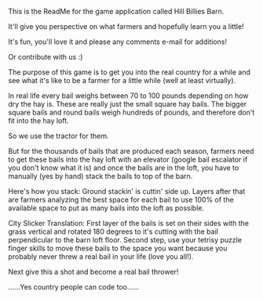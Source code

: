 This is the ReadMe for the game application called Hill Billies Barn.

It'll give you perspective on what farmers and hopefully learn you a little!

It's fun, you'll love it and please any comments e-mail for additions!

Or contribute with us :)

The purpose of this game is to get you into the real country for a while and see what it's like to be a farmer for a little while (well at least virtually). 

In real life every bail weighs between 70 to 100 pounds depending on how dry the hay is. These are really just the small square hay bails. The bigger square bails and round bails weigh hundreds of pounds, and therefore don't fit into the hay loft.

So we use the tractor for them.

But for the thousands of bails that are produced each season, farmers need to get these bails into the hay loft with an elevator (google bail escalator if you don't know what it is) and once the bails are in the loft, you have to manually (yes by hand) stack the bails to top of the barn.

Here's how you stack:
Ground stackin' is cuttin' side up.
Layers after that are farmers analyzing the best space for each bail to use 100% of the available space to put as many bails into the loft as possible.

City Slicker Translation:
First layer of the bails is set on their sides with the grass vertical and rotated 180 degrees to it's cutting with the bail perpendicular to the barn loft floor.
Second step, use your tetrisy puzzle finger skills to move these bails to the space you want because you probably never threw a real bail in your life (love you all!).

Next give this a shot and become a real bail thrower!

......Yes country people can code too......
